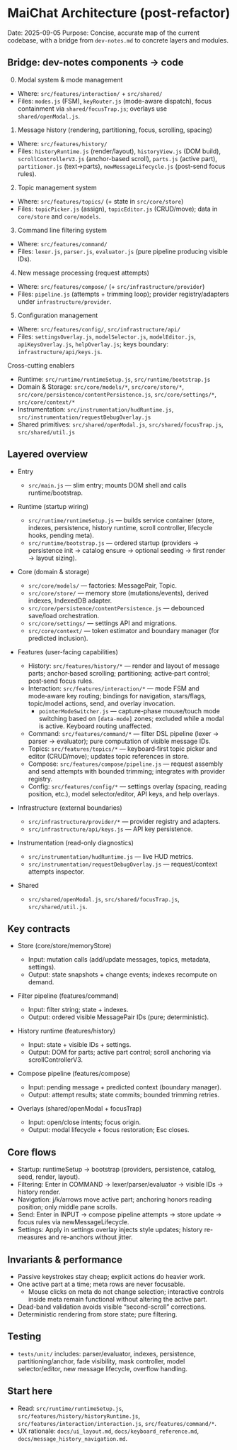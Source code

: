 # MaiChat Architecture (post-refactor)

Date: 2025-09-05
Purpose: Concise, accurate map of the current codebase, with a bridge from `dev-notes.md` to concrete layers and modules.

## Bridge: dev-notes components → code

0. Modal system & mode management
- Where: `src/features/interaction/` + `src/shared/`
- Files: `modes.js` (FSM), `keyRouter.js` (mode-aware dispatch), focus containment via `shared/focusTrap.js`; overlays use `shared/openModal.js`.

1. Message history (rendering, partitioning, focus, scrolling, spacing)
- Where: `src/features/history/`
- Files: `historyRuntime.js` (render/layout), `historyView.js` (DOM build), `scrollControllerV3.js` (anchor-based scroll), `parts.js` (active part), `partitioner.js` (text→parts), `newMessageLifecycle.js` (post-send focus rules).

2. Topic management system
- Where: `src/features/topics/` (+ state in `src/core/store`)
- Files: `topicPicker.js` (assign), `topicEditor.js` (CRUD/move); data in `core/store` and `core/models`.

3. Command line filtering system
- Where: `src/features/command/`
- Files: `lexer.js`, `parser.js`, `evaluator.js` (pure pipeline producing visible IDs).

4. New message processing (request attempts)
- Where: `src/features/compose/` (+ `src/infrastructure/provider`)
- Files: `pipeline.js` (attempts + trimming loop); provider registry/adapters under `infrastructure/provider`.

5. Configuration management
- Where: `src/features/config/`, `src/infrastructure/api/`
- Files: `settingsOverlay.js`, `modelSelector.js`, `modelEditor.js`, `apiKeysOverlay.js`, `helpOverlay.js`; keys boundary: `infrastructure/api/keys.js`.

Cross-cutting enablers
- Runtime: `src/runtime/runtimeSetup.js`, `src/runtime/bootstrap.js`
- Domain & Storage: `src/core/models/*`, `src/core/store/*`, `src/core/persistence/contentPersistence.js`, `src/core/settings/*`, `src/core/context/*`
- Instrumentation: `src/instrumentation/hudRuntime.js`, `src/instrumentation/requestDebugOverlay.js`
- Shared primitives: `src/shared/openModal.js`, `src/shared/focusTrap.js`, `src/shared/util.js`

## Layered overview

- Entry
  - `src/main.js` — slim entry; mounts DOM shell and calls runtime/bootstrap.

- Runtime (startup wiring)
  - `src/runtime/runtimeSetup.js` — builds service container (store, indexes, persistence, history runtime, scroll controller, lifecycle hooks, pending meta).
  - `src/runtime/bootstrap.js` — ordered startup (providers → persistence init → catalog ensure → optional seeding → first render → layout sizing).

- Core (domain & storage)
  - `src/core/models/` — factories: MessagePair, Topic.
  - `src/core/store/` — memory store (mutations/events), derived indexes, IndexedDB adapter.
  - `src/core/persistence/contentPersistence.js` — debounced save/load orchestration.
  - `src/core/settings/` — settings API and migrations.
  - `src/core/context/` — token estimator and boundary manager (for predicted inclusion).

- Features (user-facing capabilities)
  - History: `src/features/history/*` — render and layout of message parts; anchor‑based scrolling; partitioning; active‑part control; post‑send focus rules.
  - Interaction: `src/features/interaction/*` — mode FSM and mode‑aware key routing; bindings for navigation, stars/flags, topic/model actions, send, and overlay invocation.
    - `pointerModeSwitcher.js` — capture-phase mouse/touch mode switching based on `[data-mode]` zones; excluded while a modal is active. Keyboard routing unaffected.
  - Command: `src/features/command/*` — filter DSL pipeline (lexer → parser → evaluator); pure computation of visible message IDs.
  - Topics: `src/features/topics/*` — keyboard‑first topic picker and editor (CRUD/move); updates topic references in store.
  - Compose: `src/features/compose/pipeline.js` — request assembly and send attempts with bounded trimming; integrates with provider registry.
  - Config: `src/features/config/*` — settings overlay (spacing, reading position, etc.), model selector/editor, API keys, and help overlays.

- Infrastructure (external boundaries)
  - `src/infrastructure/provider/*` — provider registry and adapters.
  - `src/infrastructure/api/keys.js` — API key persistence.

- Instrumentation (read-only diagnostics)
  - `src/instrumentation/hudRuntime.js` — live HUD metrics.
  - `src/instrumentation/requestDebugOverlay.js` — request/context attempts inspector.

- Shared
  - `src/shared/openModal.js`, `src/shared/focusTrap.js`, `src/shared/util.js`.

## Key contracts

- Store (core/store/memoryStore)
  - Input: mutation calls (add/update messages, topics, metadata, settings).
  - Output: state snapshots + change events; indexes recompute on demand.

- Filter pipeline (features/command)
  - Input: filter string; state + indexes.
  - Output: ordered visible MessagePair IDs (pure; deterministic).

- History runtime (features/history)
  - Input: state + visible IDs + settings.
  - Output: DOM for parts; active part control; scroll anchoring via scrollControllerV3.

- Compose pipeline (features/compose)
  - Input: pending message + predicted context (boundary manager).
  - Output: attempt results; state commits; bounded trimming retries.

- Overlays (shared/openModal + focusTrap)
  - Input: open/close intents; focus origin.
  - Output: modal lifecycle + focus restoration; Esc closes.

## Core flows

- Startup: runtimeSetup → bootstrap (providers, persistence, catalog, seed, render, layout).
- Filtering: Enter in COMMAND → lexer/parser/evaluator → visible IDs → history render.
- Navigation: j/k/arrows move active part; anchoring honors reading position; only middle pane scrolls.
- Send: Enter in INPUT → compose pipeline attempts → store update → focus rules via newMessageLifecycle.
- Settings: Apply in settings overlay injects style updates; history re-measures and re-anchors without jitter.

## Invariants & performance

- Passive keystrokes stay cheap; explicit actions do heavier work.
- One active part at a time; meta rows are never focusable.
  - Mouse clicks on meta do not change selection; interactive controls inside meta remain functional without altering the active part.
- Dead-band validation avoids visible “second-scroll” corrections.
- Deterministic rendering from store state; pure filtering.

## Testing

- `tests/unit/` includes: parser/evaluator, indexes, persistence, partitioning/anchor, fade visibility, mask controller, model selector/editor, new message lifecycle, overflow handling.

## Start here

- Read: `src/runtime/runtimeSetup.js`, `src/features/history/historyRuntime.js`, `src/features/interaction/interaction.js`, `src/features/command/*`.
- UX rationale: `docs/ui_layout.md`, `docs/keyboard_reference.md`, `docs/message_history_navigation.md`.
